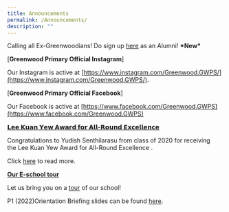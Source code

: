 ```yaml
---
title: Announcements
permalink: /Announcements/
description: ""
---
```

Calling all Ex-Greenwoodians! Do sign up [here](https://go.gov.sg/greenwoodalumni) as an Alumni! **\*New\***

[**Greenwood Primary Official Instagram**]

Our Instagram is active at [https://www.instagram.com/Greenwood.GWPS/](https://www.instagram.com/Greenwood.GWPS/).


[**Greenwood Primary Official Facebook**]

Our Facebook is active at [https://www.facebook.com/Greenwood.GWPS](https://www.facebook.com/Greenwood.GWPS)

[**𝗟𝗲𝗲 𝗞𝘂𝗮𝗻 𝗬𝗲𝘄 𝗔𝘄𝗮𝗿𝗱 𝗳𝗼𝗿 𝗔𝗹𝗹-𝗥𝗼𝘂𝗻𝗱 𝗘𝘅𝗰𝗲𝗹𝗹𝗲𝗻𝗰𝗲**](https://greenwoodpri-moe-edu-sg-admin.cwp.sg/#)

Congratulations to Yudish Senthilarasu from class of 2020 for receiving the Lee Kuan Yew Award for All-Round Excellence .

Click [here](https://www.facebook.com/Greenwood.GWPS/photos/a.120477380222083/148805670722587/) to read more.

[**Our E-school tour**](https://greenwoodpri-moe-edu-sg-admin.cwp.sg/#)

Let us bring you on a [tour](https://greenwoodpri-moe-edu-sg-admin.cwp.sg/useful-links/media/school-videos) of our school!

P1 (2022)Orientation Briefing slides can be found [here](http://greenwoodpri-moe-edu-sg-admin.cwp.sg/qql/slot/u189/Documents/2021/P1/P1%20e-orientation%202021_Main%20Session.pdf).